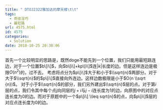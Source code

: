 ```yaml
---
title: " DTOJ2322雅加达的摩天楼\t\t"
tags:
  - 奇技淫巧
  - 最短路
url: 4575.html
id: 4575
categories:
  - Solution
date: 2018-10-25 20:38:06
---
```


首先一个比较明显的思路是，既然doge不能先到一个位置，我们只能用最短路连边，对于一个位置$b\[i\]$，向$b\[i\]+kp\[i\]$连$|k|$长度的边。但是这样连边是极限$O(n^2)$的，过不去。 考虑将点分为$p\[i\]$大于和小于$\\sqrt{n}$两部分。对于大于$\\sqrt{n}$的$p\[i\]$直接向外连边。这样边数极限是小于$O(n \\sqrt {n})$。 对于小于$\\sqrt{n}$的部分，我们另外建出$\\sqrt{n}$层的点。对于第$i$层的点，我们令其中每个点$j$向同层的$j+i$与$j-i$连长度为$1$的边，向原图中的对应点连长度为$0$的边。而对于原题中的一个$p\[i\] \\leq sqrt{n}$的点，向$p\[i\]$层的对应点连长度为$0$的边。